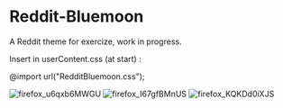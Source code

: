 # Reddit-Bluemoon
A Reddit theme for exercize, work in progress.

Insert in userContent.css (at start) :

@import url("RedditBluemoon.css");


![firefox_u6qxb6MWGU](https://user-images.githubusercontent.com/40931468/181232116-8ceb9e32-3004-4d74-b3dc-477c68485144.png)
![firefox_I67gfBMnUS](https://user-images.githubusercontent.com/40931468/181232131-346ba691-7a21-4322-9629-e43e81817339.png)
![firefox_KQKDd0iXJS](https://user-images.githubusercontent.com/40931468/181232462-e8d2b619-900e-4a37-9e3f-7028cec2d415.png)
